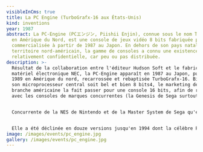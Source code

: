 ```yaml
---
visibleInCms: true
title: La PC Engine (TurboGrafx-16 aux États-Unis)
kind: inventions
year: 1987
abstract: La PC-Engine (PCエンジン, Piishii Enjin), connue sous le nom TurboGrafx-16
  en Amérique du Nord, est une console de jeux vidéo 8 bits fabriquée par NEC et
  commercialisée à partir de 1987 au Japon. En dehors de son pays natal et du
  territoire nord-américain, la gamme de consoles a connu une existence
  relativement confidentielle, car peu ou pas distribuée.
description: >-
  Résultat de la collaboration entre l'éditeur Hudson Soft et le fabricant de
  matériel électronique NEC, la PC-Engine apparaît en 1987 au Japon, puis en
  1989 en Amérique du nord, recarrossée et rebaptisée TurboGrafx-16. Bien que
  son microprocesseur central soit bel et bien 8 bits4, le marketing de la
  branche américaine la fait passer pour une console 16 bits, afin de rivaliser
  avec les consoles de marques concurrentes (la Genesis de Sega surtout).


  Concurrente de la NES de Nintendo et de la Master System de Sega qu'elle devançait techniquement et même parfois en termes de vente au Japon, la PC-Engine, console hybride 8/16 bits, elle a plus souvent été comparée aux 16 bits Super Nintendo et Sega Mega Drive tant la qualité de ses jeux était grande. Finalement elle connut le succès principalement au Japon car faute de bonne distribution, sa carrière dans le reste du monde est restée marginale.


  Elle a été déclinée en douze versions jusqu'en 1994 dont la célèbre PC-Engine GT (sortie en janvier 1991), deuxième console portable au monde, après la Lynx d'Atari , à utiliser un écran couleur rétro éclairé.
image: /images/events/pc_engine.jpg
gallery: /images/events/pc_engine.jpg
---
```

